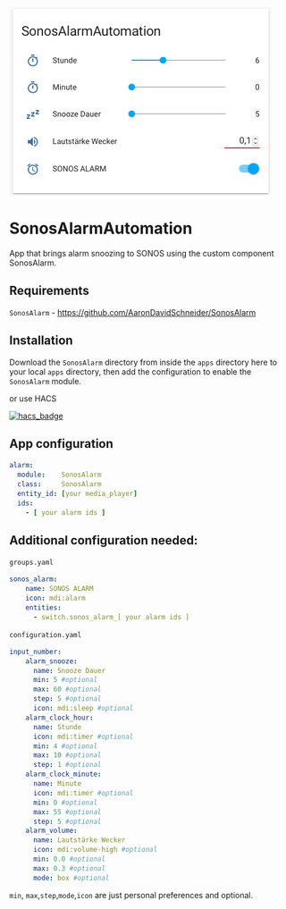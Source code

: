 ![Example](example.png?raw=true "Example")
# SonosAlarmAutomation

App that brings alarm snoozing to SONOS using the custom component SonosAlarm.

## Requirements
`SonosAlarm` - https://github.com/AaronDavidSchneider/SonosAlarm

## Installation

Download the `SonosAlarm` directory from inside the `apps` directory here to your local `apps` directory, then add the configuration to enable the `SonosAlarm` module.

or use HACS

[![hacs_badge](https://img.shields.io/badge/HACS-Default-orange.svg?style=for-the-badge)](https://github.com/custom-components/hacs)

## App configuration

```yaml
alarm:
  module:    SonosAlarm
  class:     SonosAlarm
  entity_id: [your media_player]
  ids:
    - [ your alarm ids ]
```

## Additional configuration needed:

`groups.yaml`
```yaml
sonos_alarm:
    name: SONOS ALARM
    icon: mdi:alarm
    entities:
      - switch.sonos_alarm_[ your alarm ids ]
```

`configuration.yaml`
```yaml
input_number:
    alarm_snooze:
      name: Snooze Dauer
      min: 5 #optional
      max: 60 #optional
      step: 5 #optional
      icon: mdi:sleep #optional
    alarm_clock_hour:
      name: Stunde
      icon: mdi:timer #optional
      min: 4 #optional
      max: 10 #optional
      step: 1 #optional
    alarm_clock_minute:
      name: Minute
      icon: mdi:timer #optional
      min: 0 #optional
      max: 55 #optional
      step: 5 #optional
    alarm_volume:
      name: Lautstärke Wecker
      icon: mdi:volume-high #optional
      min: 0.0 #optional
      max: 0.3 #optional
      mode: box #optional
```
`min`, `max`,`step`,`mode`,`icon` are just personal preferences and optional.
